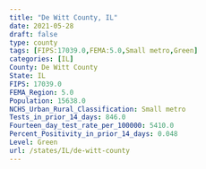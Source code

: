 ```yaml
---
title: "De Witt County, IL"
date: 2021-05-28
draft: false
type: county
tags: [FIPS:17039.0,FEMA:5.0,Small metro,Green]
categories: [IL]
County: De Witt County
State: IL
FIPS: 17039.0
FEMA_Region: 5.0
Population: 15638.0
NCHS_Urban_Rural_Classification: Small metro
Tests_in_prior_14_days: 846.0
Fourteen_day_test_rate_per_100000: 5410.0
Percent_Positivity_in_prior_14_days: 0.048
Level: Green
url: /states/IL/de-witt-county
---
```



